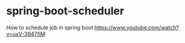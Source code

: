# spring-boot-scheduler
How to schedule job in spring boot 
https://www.youtube.com/watch?v=uxV-3947fiM
